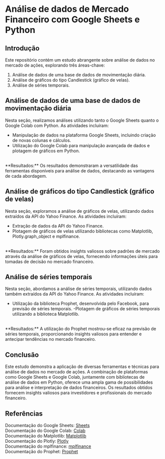 # Análise de dados de Mercado Financeiro  com Google Sheets e Python
## Introdução
Este repositório contém um estudo abrangente sobre análise de dados no mercado de ações, explorando três áreas-chave:

1. Análise de dados de uma base de dados de movimentação diária.
2. Análise de gráficos do tipo Candlestick (gráfico de velas).
3. Análise de séries temporais.

## Análise de dados de uma base de dados de movimentação diária
Nesta seção, realizamos análises utilizando tanto o Google Sheets quanto o Google Colab com Python. As atividades incluíram:

- Manipulação de dados na plataforma Google Sheets, incluindo criação de novas colunas e cálculos.
- Utilização do Google Colab para manipulação avançada de dados e plotagem de gráficos em Python.
<br/>
**Resultados:** Os resultados demonstraram a versatilidade das ferramentas disponíveis para análise de dados, destacando as vantagens de cada abordagem.
<br/>

## Análise de gráficos do tipo Candlestick (gráfico de velas)
Nesta seção, exploramos a análise de gráficos de velas, utilizando dados extraídos da API do Yahoo Finance. As atividades incluíram:

- Extração de dados da API do Yahoo Finance.
- Plotagem de gráficos de velas utilizando bibliotecas como Matplotlib, Plotly.graph_object e mplfinance.
<br/>
**Resultados:** Foram obtidos insights valiosos sobre padrões de mercado através da análise de gráficos de velas, fornecendo informações úteis para tomadas de decisão no mercado financeiro.
<br/>

## Análise de séries temporais
Nesta seção, abordamos a análise de séries temporais, utilizando dados também extraídos da API do Yahoo Finance. As atividades incluíram:

- Utilização da biblioteca Prophet, desenvolvida pelo Facebook, para previsão de séries temporais.
-Plotagem de gráficos de séries temporais utilizando a biblioteca Matplotlib.
<br/>
**Resultados:** A utilização do Prophet mostrou-se eficaz na previsão de séries temporais, proporcionando insights valiosos para entender e antecipar tendências no mercado financeiro.
<br/>


## Conclusão
Este estudo demonstra a aplicação de diversas ferramentas e técnicas para análise de dados no mercado de ações. A combinação de plataformas como Google Sheets e Google Colab, juntamente com bibliotecas de análise de dados em Python, oferece uma ampla gama de possibilidades para análise e interpretação de dados financeiros. Os resultados obtidos fornecem insights valiosos para investidores e profissionais do mercado financeiro.

## Referências
Documentação do Google Sheets: [Sheets](https://support.google.com/docs/table/25273?hl=pt-BR)
<br/>
Documentação do Google Colab: [Colab](https://colab.research.google.com/notebooks/welcome.ipynb?hl=pt-BR)
<br/>
Documentação do Matplotlib: [Matplotlib](https://matplotlib.org/stable/users/index.html)
<br/>
Documentação do Plotly: [Plotly](https://plotly.com/python/getting-started/)
<br/>
Documentação do mplfinance: [mplfinance](https://pypi.org/project/mplfinance/)
<br/>
Documentação do Prophet: [Prophet](https://facebook.github.io/prophet/docs/quick_start.html)